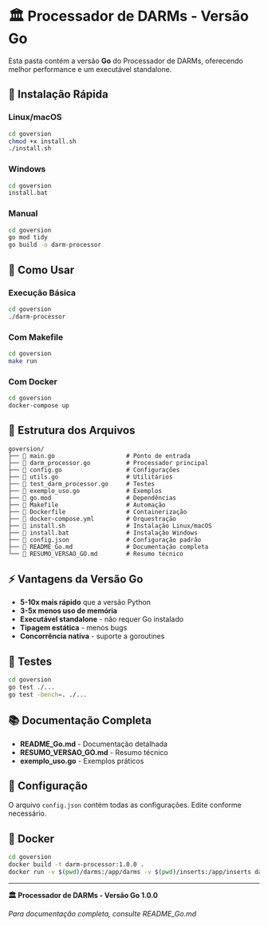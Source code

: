 # 🏛️ Processador de DARMs - Versão Go

Esta pasta contém a versão **Go** do Processador de DARMs, oferecendo melhor performance e um executável standalone.

## 🚀 Instalação Rápida

### Linux/macOS
```bash
cd goversion
chmod +x install.sh
./install.sh
```

### Windows
```cmd
cd goversion
install.bat
```

### Manual
```bash
cd goversion
go mod tidy
go build -o darm-processor
```

## 🎯 Como Usar

### Execução Básica
```bash
cd goversion
./darm-processor
```

### Com Makefile
```bash
cd goversion
make run
```

### Com Docker
```bash
cd goversion
docker-compose up
```

## 📁 Estrutura dos Arquivos

```
goversion/
├── 📄 main.go                    # Ponto de entrada
├── 📄 darm_processor.go          # Processador principal
├── 📄 config.go                  # Configurações
├── 📄 utils.go                   # Utilitários
├── 📄 test_darm_processor.go     # Testes
├── 📄 exemplo_uso.go             # Exemplos
├── 📄 go.mod                     # Dependências
├── 📄 Makefile                   # Automação
├── 📄 Dockerfile                 # Containerização
├── 📄 docker-compose.yml         # Orquestração
├── 📄 install.sh                 # Instalação Linux/macOS
├── 📄 install.bat                # Instalação Windows
├── 📄 config.json                # Configuração padrão
├── 📄 README_Go.md               # Documentação completa
└── 📄 RESUMO_VERSAO_GO.md        # Resumo técnico
```

## ⚡ Vantagens da Versão Go

- **5-10x mais rápido** que a versão Python
- **3-5x menos uso de memória**
- **Executável standalone** - não requer Go instalado
- **Tipagem estática** - menos bugs
- **Concorrência nativa** - suporte a goroutines

## 🧪 Testes

```bash
cd goversion
go test ./...
go test -bench=. ./...
```

## 📚 Documentação Completa

- **README_Go.md** - Documentação detalhada
- **RESUMO_VERSAO_GO.md** - Resumo técnico
- **exemplo_uso.go** - Exemplos práticos

## 🔧 Configuração

O arquivo `config.json` contém todas as configurações. Edite conforme necessário.

## 🐳 Docker

```bash
cd goversion
docker build -t darm-processor:1.0.0 .
docker run -v $(pwd)/darms:/app/darms -v $(pwd)/inserts:/app/inserts darm-processor:1.0.0
```

---

**🏛️ Processador de DARMs - Versão Go 1.0.0**

*Para documentação completa, consulte README_Go.md* 